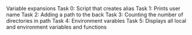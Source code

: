 Variable expansions
Task 0: Script that creates alias
Task 1: Prints user name
Task 2: Adding a path to the back
Task 3: Counting the number of directories in path
Task 4: Environment varables
Task 5: Displays all local and environment variables and functions

